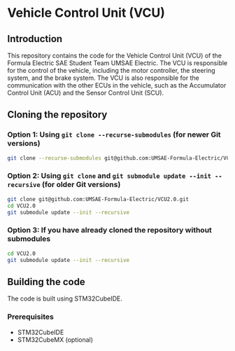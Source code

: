 # Vehicle Control Unit (VCU)

## Introduction
This repository contains the code for the Vehicle Control Unit (VCU) of the Formula Electric SAE Student Team UMSAE Electric. 
The VCU is responsible for the control of the vehicle, including the motor controller, the steering system, and the brake system. 
The VCU is also responsible for the communication with the other ECUs in the vehicle, such as the Accumulator Control Unit (ACU) and the Sensor Control Unit (SCU).

## Cloning the repository
### Option 1: Using `git clone --recurse-submodules` (for newer Git versions)
```bash
git clone --recurse-submodules git@github.com:UMSAE-Formula-Electric/VCU2.0.git
```

### Option 2: Using `git clone` and `git submodule update --init --recursive` (for older Git versions)
```bash
git clone git@github.com:UMSAE-Formula-Electric/VCU2.0.git
cd VCU2.0
git submodule update --init --recursive
```

### Option 3: If you have already cloned the repository without submodules
```bash
cd VCU2.0
git submodule update --init --recursive
```

## Building the code
The code is built using STM32CubeIDE.

### Prerequisites
- STM32CubeIDE
- STM32CubeMX (optional)
